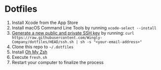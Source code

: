 # Dotfiles

1. Install Xcode from the App Store
2. Install macOS Command Line Tools by running `xcode-select --install`
3. [Generate a new public and private SSH key](https://help.github.com/en/github/authenticating-to-github/generating-a-new-ssh-key-and-adding-it-to-the-ssh-agent) by running: ```curl https://raw.githubusercontent.com/Wingly-Company/dotfiles/HEAD/ssh.sh | sh -s "<your-email-address>"```
5. Clone this repo to `~/.dotfiles`
6. Install [Oh My Zsh](https://githubm/robbyrussell/oh-my-zsh#getting-started)
7. Execute `fresh.sh` 
8. Restart your computer to finalize the process
